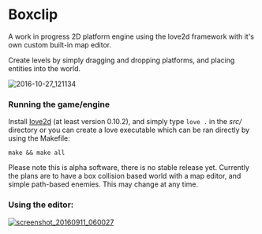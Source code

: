 # Boxclip
A work in progress 2D platform engine using the love2d framework with it's own custom built-in map editor.

Create levels by simply dragging and dropping platforms, and placing entities into the world.

![2016-10-27_121134](https://cloud.githubusercontent.com/assets/1535179/19765236/30c2380c-9c3f-11e6-9d17-1da14f32422b.png)

### Running the game/engine
Install [love2d](https://love2d.org/) (at least version 0.10.2), and simply type
`love .` in the *src/* directory or you can create a love executable which can be ran directly by using the Makefile:

```
make && make all
```

Please note this is alpha software, there is no stable release yet. Currently the plans are to have a box collision based world with a map editor, and simple path-based enemies. This may change at any time.


### Using the editor: 
[![screenshot_20160911_060027](https://cloud.githubusercontent.com/assets/1535179/18415293/1279053e-77e5-11e6-9b08-e05ef0c43237.png)](https://www.youtube.com/watch?v=NiMqQbY2wIY)

